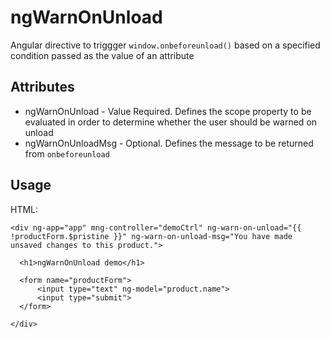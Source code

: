 # ngWarnOnUnload

Angular directive to triggger `window.onbeforeunload()` based on a specified condition passed as the value of an attribute


## Attributes

* ngWarnOnUnload - Value Required. Defines the scope property to be evaluated in order to determine whether the user should be warned on unload
* ngWarnOnUnloadMsg - Optional. Defines the message to be returned from `onbeforeunload`



## Usage

HTML:

    <div ng-app="app" mng-controller="demoCtrl" ng-warn-on-unload="{{ !productForm.$pristine }}" ng-warn-on-unload-msg="You have made unsaved changes to this product.">

      <h1>ngWarnOnUnload demo</h1>

      <form name="productForm">
          <input type="text" ng-model="product.name">
          <input type="submit">
      </form>

    </div>

